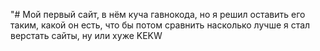 "# Мой первый сайт, в нём куча гавнокода, но я решил оставить его таким, какой он есть, что бы потом сравнить насколько лучше я стал верстать сайты, ну или хуже KEKW

